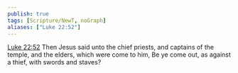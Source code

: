 ```yaml
---
publish: true
tags: [Scripture/NewT, noGraph]
aliases: ["Luke 22:52"]
---
```

[Luke 22:52](https://churchofjesuschrist.org/study/scriptures/nt/luke/22?lang=eng&id=p52#p52) Then Jesus said unto the chief priests, and captains of the temple, and the elders, which were come to him, Be ye come out, as against a thief, with swords and staves?
